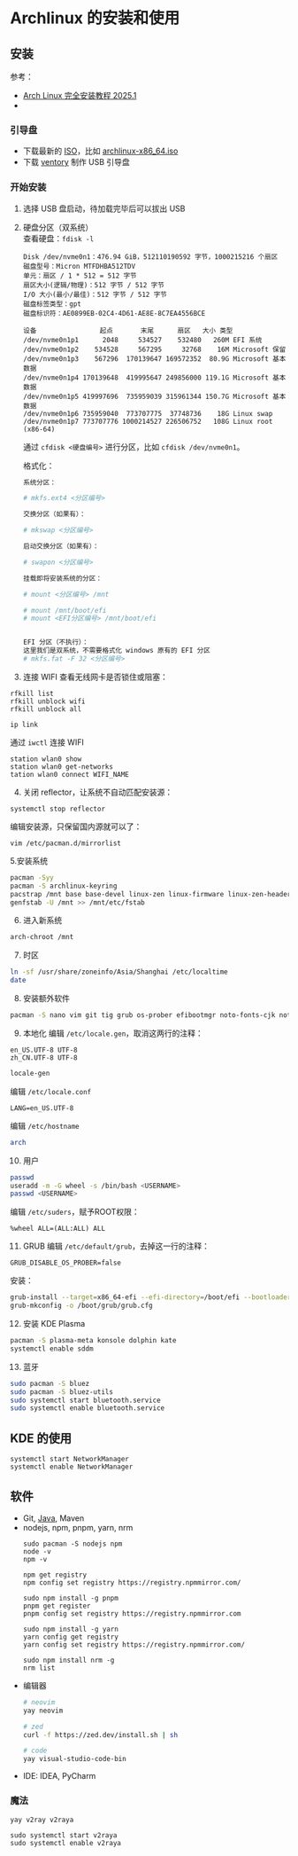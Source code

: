 # Archlinux 的安装和使用
## 安装
参考：
- [Arch Linux 完全安装教程 2025.1](https://www.bilibili.com/read/cv20753052)
- 
### 引导盘
- 下载最新的 [ISO](https://mirrors.tuna.tsinghua.edu.cn/archlinux/iso/)，比如 [archlinux-x86_64.iso](https://mirrors.tuna.tsinghua.edu.cn/archlinux/iso/latest/archlinux-x86_64.iso)
- 下载 [ventory](https://www.ventoy.net/cn/index.html) 制作 USB 引导盘
### 开始安装
1. 选择 USB 盘启动，待加载完毕后可以拔出 USB
2. 硬盘分区（双系统）   
   查看硬盘：`fdisk -l`
   ```
   Disk /dev/nvme0n1：476.94 GiB，512110190592 字节，1000215216 个扇区
   磁盘型号：Micron MTFDHBA512TDV                    
   单元：扇区 / 1 * 512 = 512 字节
   扇区大小(逻辑/物理)：512 字节 / 512 字节
   I/O 大小(最小/最佳)：512 字节 / 512 字节
   磁盘标签类型：gpt
   磁盘标识符：AE0899EB-02C4-4D61-AE8E-8C7EA4556BCE
   
   设备                起点       末尾      扇区   大小 类型
   /dev/nvme0n1p1      2048     534527    532480   260M EFI 系统
   /dev/nvme0n1p2    534528     567295     32768    16M Microsoft 保留
   /dev/nvme0n1p3    567296  170139647 169572352  80.9G Microsoft 基本数据
   /dev/nvme0n1p4 170139648  419995647 249856000 119.1G Microsoft 基本数据
   /dev/nvme0n1p5 419997696  735959039 315961344 150.7G Microsoft 基本数据
   /dev/nvme0n1p6 735959040  773707775  37748736    18G Linux swap
   /dev/nvme0n1p7 773707776 1000214527 226506752   108G Linux root (x86-64)
   ```
   
   通过 `cfdisk <硬盘编号>` 进行分区，比如 `cfdisk /dev/nvme0n1`。
   
   格式化：
   ```sh
   系统分区：
   
   # mkfs.ext4 <分区编号>
   
   交换分区（如果有）：
   
   # mkswap <分区编号>
   
   启动交换分区（如果有）：
   
   # swapon <分区编号>
   
   挂载即将安装系统的分区：
   
   # mount <分区编号> /mnt
   
   # mount /mnt/boot/efi
   # mount <EFI分区编号> /mnt/boot/efi
   
   
   EFI 分区（不执行）：
   这里我们是双系统，不需要格式化 windows 原有的 EFI 分区
   # mkfs.fat -F 32 <分区编号>
   ```

3. 连接 WIFI
查看无线网卡是否锁住或阻塞：
```
rfkill list
rfkill unblock wifi
rfkill unblock all
```
```
ip link
```
通过 `iwctl` 连接 WIFI
```
station wlan0 show
station wlan0 get-networks
tation wlan0 connect WIFI_NAME
```
4. 关闭 reflector，让系统不自动匹配安装源：
```
systemctl stop reflector
```
编辑安装源，只保留国内源就可以了：
```
vim /etc/pacman.d/mirrorlist
```
5.安装系统
```sh
pacman -Syy
pacman -S archlinux-keyring
pacstrap /mnt base base-devel linux-zen linux-firmware linux-zen-headers
genfstab -U /mnt >> /mnt/etc/fstab
```
6. 进入新系统
```sh
arch-chroot /mnt
```
7. 时区
```sh
ln -sf /usr/share/zoneinfo/Asia/Shanghai /etc/localtime
date
```
8. 安装额外软件
```sh
pacman -S nano vim git tig grub os-prober efibootmgr noto-fonts-cjk noto-fonts-emoji amd-ucode（或 intel-ucode）
```
9. 本地化
编辑 `/etc/locale.gen`，取消这两行的注释：
```
en_US.UTF-8 UTF-8
zh_CN.UTF-8 UTF-8
```
```sh
locale-gen
```

编辑 `/etc/locale.conf`
```
LANG=en_US.UTF-8
```

编辑 `/etc/hostname`
```sh
arch
```

10. 用户
```sh
passwd
useradd -m -G wheel -s /bin/bash <USERNAME>
passwd <USERNAME>
```
编辑 `/etc/suders`，赋予ROOT权限：
```
%wheel ALL=(ALL:ALL) ALL
```

11. GRUB
编辑 `/etc/default/grub`，去掉这一行的注释：
```
GRUB_DISABLE_OS_PROBER=false
```

安装：
```sh
grub-install --target=x86_64-efi --efi-directory=/boot/efi --bootloader-id=GRUB
grub-mkconfig -o /boot/grub/grub.cfg
```

12. 安装 KDE Plasma
```sh
pacman -S plasma-meta konsole dolphin kate
systemctl enable sddm
```

13. 蓝牙
```sh
sudo pacman -S bluez
sudo pacman -S bluez-utils
sudo systemctl start bluetooth.service
sudo systemctl enable bluetooth.service
```

## KDE 的使用
```
systemctl start NetworkManager
systemctl enable NetworkManager
```
## 软件
- Git, [Java](https://bell-sw.com/pages/downloads/#jdk-21-lts), Maven
- nodejs, npm, pnpm, yarn, nrm
   ```
   sudo pacman -S nodejs npm
   node -v
   npm -v
   
   npm get registry
   npm config set registry https://registry.npmmirror.com/
   
   sudo npm install -g pnpm
   pnpm get register
   pnpm config set registry https://registry.npmmirror.com
   
   sudo npm install -g yarn
   yarn config get registry
   yarn config set registry https://registry.npmmirror.com/
   
   sudo npm install nrm -g
   nrm list
   ```
- 编辑器
   ```sh
   # neovim
   yay neovim
   
   # zed
   curl -f https://zed.dev/install.sh | sh
   
   # code
   yay visual-studio-code-bin
   ```
- IDE: IDEA, PyCharm



### 魔法
```
yay v2ray v2raya
```
```
sudo systemctl start v2raya
sudo systemctl enable v2raya
```
